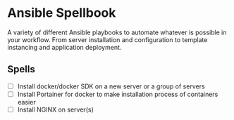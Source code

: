 # Ansible Spellbook
A variety of different Ansible playbooks to automate whatever is possible in your workflow. From server installation and configuration to template instancing and application deployment.
## Spells
- [ ] Install docker/docker SDK on a new server or a group of servers
- [ ] Install Portainer for docker to make installation process of containers easier
- [ ] Install NGINX on server(s)
